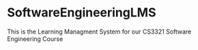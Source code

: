 # SoftwareEngineeringLMS
This is the Learning Managment System for our CS3321 Software Engineering Course
